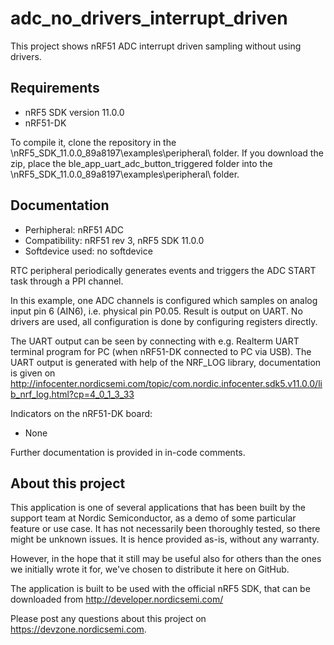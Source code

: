 adc_no_drivers_interrupt_driven
==================

This project shows nRF51 ADC interrupt driven sampling without using drivers.
 
Requirements
------------
- nRF5 SDK version 11.0.0
- nRF51-DK

To compile it, clone the repository in the \nRF5_SDK_11.0.0_89a8197\examples\peripheral\ folder.  If you download the zip, place the ble_app_uart_adc_button_triggered folder into the \nRF5_SDK_11.0.0_89a8197\examples\peripheral\ folder.

Documentation
-----------------
- Perhipheral: nRF51 ADC
- Compatibility: nRF51 rev 3, nRF5 SDK 11.0.0
- Softdevice used: no softdevice
  
RTC peripheral periodically generates events and triggers the ADC START task through a PPI channel. 

In this example, one ADC channels is configured which samples on analog input pin 6 (AIN6), i.e. physical pin P0.05. Result is output on UART. No drivers are used, all configuration is done by configuring registers directly.

The UART output can be seen by connecting with e.g. Realterm UART terminal program for PC (when nRF51-DK connected to PC via USB). The UART output is generated with help of the NRF_LOG library, documentation is given on http://infocenter.nordicsemi.com/topic/com.nordic.infocenter.sdk5.v11.0.0/lib_nrf_log.html?cp=4_0_1_3_33
  
Indicators on the nRF51-DK board:
- None

Further documentation is provided in in-code comments.

About this project
------------------
This application is one of several applications that has been built by the support team at Nordic Semiconductor, as a demo of some particular feature or use case. It has not necessarily been thoroughly tested, so there might be unknown issues. It is hence provided as-is, without any warranty. 

However, in the hope that it still may be useful also for others than the ones we initially wrote it for, we've chosen to distribute it here on GitHub. 

The application is built to be used with the official nRF5 SDK, that can be downloaded from http://developer.nordicsemi.com/

Please post any questions about this project on https://devzone.nordicsemi.com.
